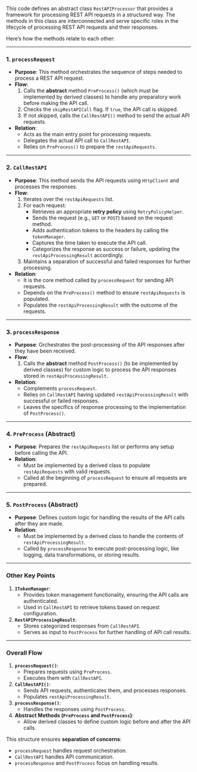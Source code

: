 This code defines an abstract class `RestAPIProcessor` that provides a framework for processing REST API requests in a structured way. The methods in this class are interconnected and serve specific roles in the lifecycle of processing REST API requests and their responses.

Here’s how the methods relate to each other:

---

### **1. `processRequest`**
- **Purpose**: This method orchestrates the sequence of steps needed to process a REST API request.
- **Flow**:
  1. Calls the **abstract** method `PreProcess()` (which must be implemented by derived classes) to handle any preparatory work before making the API call.
  2. Checks the `skipRestAPICall` flag. If `true`, the API call is skipped.
  3. If not skipped, calls the `CallRestAPI()` method to send the actual API requests.
- **Relation**:
  - Acts as the main entry point for processing requests.
  - Delegates the actual API call to `CallRestAPI`.
  - Relies on `PreProcess()` to prepare the `restApiRequests`.

---

### **2. `CallRestAPI`**
- **Purpose**: This method sends the API requests using `HttpClient` and processes the responses.
- **Flow**:
  1. Iterates over the `restApiRequests` list.
  2. For each request:
     - Retrieves an appropriate **retry policy** using `RetryPolicyHelper`.
     - Sends the request (e.g., `GET` or `POST`) based on the request method.
     - Adds authentication tokens to the headers by calling the `tokenManager`.
     - Captures the time taken to execute the API call.
     - Categorizes the response as success or failure, updating the `restApiProcessingResult` accordingly.
  3. Maintains a separation of successful and failed responses for further processing.
- **Relation**:
  - It is the core method called by `processRequest` for sending API requests.
  - Depends on the `PreProcess()` method to ensure `restApiRequests` is populated.
  - Populates the `restApiProcessingResult` with the outcome of the requests.

---

### **3. `processResponse`**
- **Purpose**: Orchestrates the post-processing of the API responses after they have been received.
- **Flow**:
  1. Calls the **abstract** method `PostProcess()` (to be implemented by derived classes) for custom logic to process the API responses stored in `restApiProcessingResult`.
- **Relation**:
  - Complements `processRequest`.
  - Relies on `CallRestAPI` having updated `restApiProcessingResult` with successful or failed responses.
  - Leaves the specifics of response processing to the implementation of `PostProcess()`.

---

### **4. `PreProcess` (Abstract)**
- **Purpose**: Prepares the `restApiRequests` list or performs any setup before calling the API.
- **Relation**:
  - Must be implemented by a derived class to populate `restApiRequests` with valid requests.
  - Called at the beginning of `processRequest` to ensure all requests are prepared.

---

### **5. `PostProcess` (Abstract)**
- **Purpose**: Defines custom logic for handling the results of the API calls after they are made.
- **Relation**:
  - Must be implemented by a derived class to handle the contents of `restApiProcessingResult`.
  - Called by `processResponse` to execute post-processing logic, like logging, data transformations, or storing results.

---

### **Other Key Points**
1. **`ITokenManager`**:
   - Provides token management functionality, ensuring the API calls are authenticated.
   - Used in `CallRestAPI` to retrieve tokens based on request configuration.
2. **`RestAPIProcessingResult`**:
   - Stores categorized responses from `CallRestAPI`.
   - Serves as input to `PostProcess` for further handling of API call results.

---

### **Overall Flow**
1. **`processRequest()`**:
   - Prepares requests using `PreProcess`.
   - Executes them with `CallRestAPI`.
2. **`CallRestAPI()`**:
   - Sends API requests, authenticates them, and processes responses.
   - Populates `restApiProcessingResult`.
3. **`processResponse()`**:
   - Handles the responses using `PostProcess`.
4. **Abstract Methods (`PreProcess` and `PostProcess`)**:
   - Allow derived classes to define custom logic before and after the API calls.

This structure ensures **separation of concerns**:
- `processRequest` handles request orchestration.
- `CallRestAPI` handles API communication.
- `processResponse` and `PostProcess` focus on handling results.